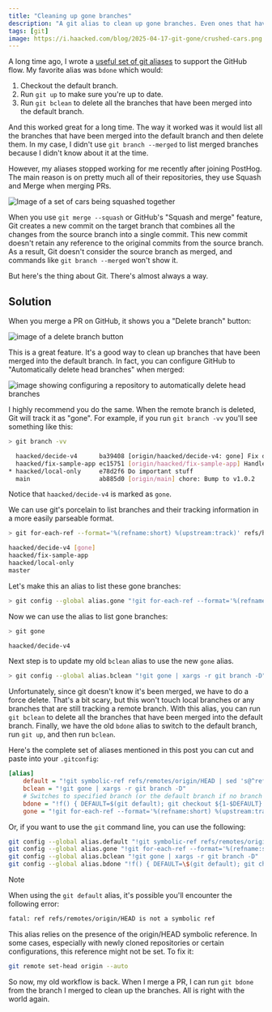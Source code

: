 ```yaml
---
title: "Cleaning up gone branches"
description: "A git alias to clean up gone branches. Even ones that have been squashed and merged."
tags: [git]
image: https://i.haacked.com/blog/2025-04-17-git-gone/crushed-cars.png
---
```


A long time ago, I wrote a [useful set of git aliases](https://haacked.com/archive/2014/07/28/github-flow-aliases/) to support the GitHub flow. My favorite alias was `bdone` which would:

1. Checkout the default branch.
2. Run `git up` to make sure you're up to date.
3. Run `git bclean` to delete all the branches that have been merged into the default branch.

And this worked great for a long time. The way it worked was it would list all the branches that have been merged into the default branch and then delete them. In my case, I didn't use `git branch --merged` to list merged branches because I didn't know about it at the time.

However, my aliases stopped working for me recently after joining PostHog. The main reason is on pretty much all of their repositories, they use Squash and Merge when merging PRs.

![Image of a set of cars being squashed together](https://i.haacked.com/blog/2025-04-17-git-gone/crushed-cars.png)

When you use `git merge --squash` or GitHub's "Squash and merge" feature, Git creates a new commit on the target branch that combines all the changes from the source branch into a single commit. This new commit doesn't retain any reference to the original commits from the source branch. As a result, Git doesn't consider the source branch as merged, and commands like `git branch --merged` won't show it.

But here's the thing about Git. There's almost always a way.

## Solution

When you merge a PR on GitHub, it shows you a "Delete branch" button:

![image of a delete branch button](https://i.haacked.com/blog/2025-04-17-git-gone/delete-repo.png)

This is a great feature. It's a good way to clean up branches that have been merged into the default branch. In fact, you can configure GitHub to "Automatically delete head branches" when merged:

![image showing configuring a repository to automatically delete head branches](https://i.haacked.com/blog/2025-04-17-git-gone/automatically-delete.png)

I highly recommend you do the same. When the remote branch is deleted, Git will track it as "gone". For example, if you run `git branch -vv` you'll see something like this:

```bash
> git branch -vv

  haacked/decide-v4      ba39408 [origin/haacked/decide-v4: gone] Fix demo to handle variants
  haacked/fix-sample-app ec15751 [origin/haacked/fix-sample-app] Handle variants
* haacked/local-only     e78d2f6 Do important stuff
  main                   ab885d0 [origin/main] chore: Bump to v1.0.2
```

Notice that `haacked/decide-v4` is marked as `gone`.

We can use git's porcelain to list branches and their tracking information in a more easily parseable format.

```bash
> git for-each-ref --format='%(refname:short) %(upstream:track)' refs/heads/

haacked/decide-v4 [gone]
haacked/fix-sample-app
haacked/local-only
master
```

Let's make this an alias to list these gone branches:

```bash
> git config --global alias.gone "!git for-each-ref --format='%(refname:short) %(upstream:track)' refs/heads/ | awk '\$2 == \"[gone]\" { print \$1 }'"
```

Now we can use the alias to list gone branches:

```bash
> git gone

haacked/decide-v4
```

Next step is to update my old `bclean` alias to use the new `gone` alias.

```bash
> git config --global alias.bclean "!git gone | xargs -r git branch -D"
```

Unfortunately, since git doesn't know it's been merged, we have to do a force delete. That's a bit scary, but this won't touch local branches or any branches that are still tracking a remote branch. With this alias, you can run `git bclean` to delete all the branches that have been merged into the default branch. Finally, we have the old `bdone` alias to switch to the default branch, run `git up`, and then run `bclean`.

Here's the complete set of aliases mentioned in this post you can cut and paste into your `.gitconfig`:

```ini
[alias]
    default = "!git symbolic-ref refs/remotes/origin/HEAD | sed 's@^refs/remotes/origin/@@'"
    bclean = "!git gone | xargs -r git branch -D"
    # Switches to specified branch (or the default branch if no branch is specified), runs git up, then runs bclean.
    bdone = "!f() { DEFAULT=$(git default); git checkout ${1-$DEFAULT} && git up && git bclean; }; f"
    gone = "!git for-each-ref --format='%(refname:short) %(upstream:track)' refs/heads/ | awk '$2 == \"[gone]\" { print $1 }'"
```

Or, if you want to use the `git` command line, you can use the following:

```bash
git config --global alias.default "!git symbolic-ref refs/remotes/origin/HEAD | sed 's@^refs/remotes/origin/@@'"
git config --global alias.gone "!git for-each-ref --format='%(refname:short) %(upstream:track)' refs/heads/ | awk '\$2 == \"[gone]\" { print \$1 }'"
git config --global alias.bclean "!git gone | xargs -r git branch -D"
git config --global alias.bdone "!f() { DEFAULT=\$(git default); git checkout \${1:-\$DEFAULT} && git up && git bclean; }; f"
```

> [!NOTE]
> When using the `git default` alias, it's possible you'll encounter the following error:
>
> ```bash
> fatal: ref refs/remotes/origin/HEAD is not a symbolic ref
>```
> 
> This alias relies on the presence of the origin/HEAD symbolic reference. In some cases, especially with newly cloned repositories or certain configurations, this reference might not be set. To fix it:
> 
> ```bash
> git remote set-head origin --auto
> ```

So now, my old workflow is back. When I merge a PR, I can run `git bdone` from the branch I merged to clean up the branches. All is right with the world again.
